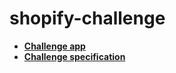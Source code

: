# shopify-challenge

- [**Challenge app**](https://shopify-challenge-aw.vercel.app/)
- [**Challenge specification**](https://docs.google.com/document/d/1AZO0BZwn1Aogj4f3PDNe1mhq8pKsXZxtrG--EIbP_-w/edit#)
